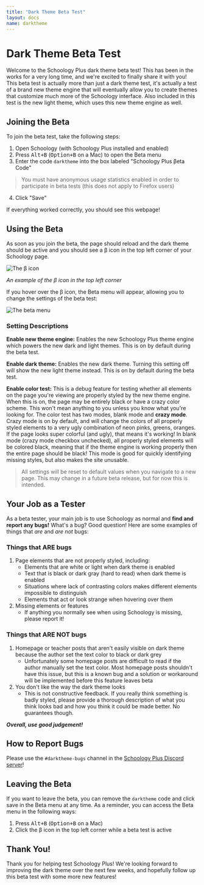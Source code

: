 ```yaml
---
title: "Dark Theme Beta Test"
layout: docs
name: darktheme
---
```


# Dark Theme Beta Test

Welcome to the Schoology Plus dark theme beta test! This has been in the works for a very long time, and we're excited to finally share it with you! This beta test is actually more than just a dark theme test, it's actually a test of a brand new theme engine that will eventually allow you to create themes that customize much more of the Schoology interface. Also included in this test is the new light theme, which uses this new theme engine as well.

## Joining the Beta

To join the beta test, take the following steps:

1. Open Schoology (with Schoology Plus installed and enabled)
2. Press <kbd>Alt+B</kbd> (<kbd>Option+B</kbd> on a Mac) to open the Beta menu
3. Enter the code `darktheme` into the box labeled "Schoology Plus βeta Code"
> You must have anonymous usage statistics enabled in order to participate in beta tests (this does not apply to Firefox users)
4. Click "Save"

If everything worked correctly, you should see this webpage!

## Using the Beta

As soon as you join the beta, the page should reload and the dark theme should be active and you should see a β icon in the top left corner of your Schoology page.

![The β icon](https://i.imgur.com/hJRzo47.png)

*An example of the β icon in the top left corner* 

If you hover over the β icon, the Beta menu will appear, allowing you to change the settings of the beta test:

![The beta menu](https://i.imgur.com/YDIsgML.png)

### Setting Descriptions

**Enable new theme engine:** Enables the new Schoology Plus theme engine which powers the new dark and light themes. This is on by default during the beta test.

**Enable dark theme:** Enables the new dark theme. Turning this setting off will show the new light theme instead. This is on by default during the beta test.

**Enable color test:** This is a debug feature for testing whether all elements on the page you're viewing are properly styled by the new theme engine. When this is on, the page may be entirely black or have a crazy color scheme. This won't mean anything to you unless you know what you're looking for. The color test has two modes, blank mode and **crazy mode**. Crazy mode is on by default, and will change the colors of all properly styled elements to a very ugly combination of neon pinks, greens, oranges. If the page looks super colorful (and ugly), that means it's working! In blank mode (crazy mode checkbox unchecked), all properly styled elements will be colored black, meaning that if the theme engine is working properly then the entire page should be black! This mode is good for quickly identifying missing styles, but also makes the site unusable.

> All settings will be reset to default values when you navigate to a new page. This may change in a future beta release, but for now this is intended.

## Your Job as a Tester

As a beta tester, your main job is to use Schoology as normal and **find and report any bugs!** What's a bug? Good question! Here are some examples of things that *are* and *are not* bugs:

### Things that ARE bugs

1. Page elements that are not properly styled, including:
   - Elements that are white or light when dark theme is enabled
   - Text that is black or dark gray (hard to read) when dark theme is enabled
   - Situations where lack of contrasting colors makes different elements impossible to distinguish
   - Elements that act or look strange when hovering over them
2. Missing elements or features
   - If anything you normally see when using Schoology is missing, please report it!

### Things that ARE NOT bugs

1. Homepage or teacher posts that aren't easily visible on dark theme because the author set the text color to black or dark grey
   - Unfortunately some homepage posts are difficult to read if the author manually set the text color. Most homepage posts shouldn't have this issue, but this is a known bug and a solution or workaround will be implemented before this feature leaves beta
2. You don't like the way the dark theme looks
   - This is not constructive feedback. If you really think something is badly styled, please provide a thorough description of what you think looks bad and how you think it could be made better. No guarantees though.

***Overall, use good judgement!***

## How to Report Bugs

Please use the `#darktheme-bugs` channel in the [Schoology Plus Discord server](https://discord.schoologypl.us)!

## Leaving the Beta

If you want to leave the beta, you can remove the `darktheme` code and click save in the Beta menu at any time. As a reminder, you can access the Beta menu in the following ways:

1. Press <kbd>Alt+B</kbd> (<kbd>Option+B</kbd> on a Mac)
2. Click the β icon in the top left corner while a beta test is active

## Thank You!

Thank you for helping test Schoology Plus! We're looking forward to improving the dark theme over the next few weeks, and hopefully follow up this beta test with some more new features!